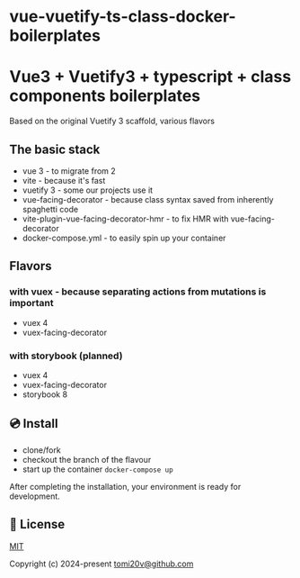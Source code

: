 # vue-vuetify-ts-class-docker-boilerplates

# Vue3 + Vuetify3 + typescript + class components boilerplates 

Based on the original Vuetify 3 scaffold, various flavors

## The basic stack

- vue 3 - to migrate from 2
- vite - because it's fast
- vuetify 3 - some our projects use it
- vue-facing-decorator - because class syntax saved from inherently spaghetti code
- vite-plugin-vue-facing-decorator-hmr - to fix HMR with vue-facing-decorator
- docker-compose.yml - to easily spin up your container

## Flavors

### with vuex - because separating actions from mutations is important

- vuex 4
- vuex-facing-decorator

### with storybook (planned)

- vuex 4
- vuex-facing-decorator
- storybook 8

## 💿 Install

- clone/fork
- checkout the branch of the flavour
- start up the container ```docker-compose up```

After completing the installation, your environment is ready for development.

## 📑 License
[MIT](http://opensource.org/licenses/MIT)

Copyright (c) 2024-present tomi20v@github.com
